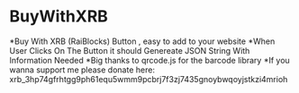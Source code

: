 # BuyWithXRB
*Buy With XRB (RaiBlocks) Button , easy to add to your website
*When User Clicks On The Button it should Genereate JSON String With Information Needed
*Big thanks to qrcode.js for the barcode library
*If you wanna support me please donate here: xrb_3hp74gfrhtgg9ph61equ5wmm9pcbrj7f3zj7435gnoybwqoyjstkzi4mrioh
